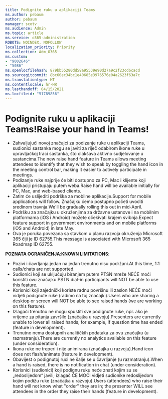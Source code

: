 ```yaml
---
title: Podignite ruku u aplikaciji Teams
ms.author: pebaum
author: pebaum
manager: scotv
ms.audience: Admin
ms.topic: article
ms.service: o365-administration
ROBOTS: NOINDEX, NOFOLLOW
localization_priority: Priority
ms.collection: Adm_O365
ms.custom:
- "9002646"
- "5086"
ms.openlocfilehash: 879bb55280dd58a95539e90d27a9c2f23cd6cacd
ms.sourcegitcommit: 8bc60ec34bc1e40685e3976576e04a2623f63a7c
ms.translationtype: HT
ms.contentlocale: hr-HR
ms.lasthandoff: 04/15/2021
ms.locfileid: "51789856"
---
```

# <a name="raise-your-hand-in-teams"></a><span data-ttu-id="c8304-102">Podignite ruku u aplikaciji Teams!</span><span class="sxs-lookup"><span data-stu-id="c8304-102">Raise your hand in Teams!</span></span>

- <span data-ttu-id="c8304-103">Zahvaljujući novoj značajci za podizanje ruke u aplikaciji Teams, sudionici sastanka mogu se javiti za riječ odabirom ikone ruke u upravljačkoj traci sastanka, što olakšava aktivno sudjelovanje u sastancima.</span><span class="sxs-lookup"><span data-stu-id="c8304-103">The new raise hand feature in Teams allows meeting attendees to identify that they wish to speak by toggling the hand icon in the meeting control bar, making it easier to actively participate in meetings.</span></span>
- <span data-ttu-id="c8304-104">Podizanje ruke najprije će biti dostupno za PC, Mac i klijente koji aplikaciji pristupaju putem weba.</span><span class="sxs-lookup"><span data-stu-id="c8304-104">Raise hand will be available initially for PC, Mac, and web-based clients.</span></span>
- <span data-ttu-id="c8304-105">Zatim će uslijediti podrška za mobilne aplikacije.</span><span class="sxs-lookup"><span data-stu-id="c8304-105">Support for mobile applications will follow.</span></span> <span data-ttu-id="c8304-106">Značajku ćemo postupno početi uvoditi sredinom travnja.</span><span class="sxs-lookup"><span data-stu-id="c8304-106">We'll be gradually rolling this out in mid-April.</span></span>
- <span data-ttu-id="c8304-107">Podršku za značajku u okruženjima za državne ustanove i na mobilnim platformama (iOS i Android) možete očekivati krajem svibnja.</span><span class="sxs-lookup"><span data-stu-id="c8304-107">Expect feature support in government environments and on mobile platforms (iOS and Android) in late May.</span></span>
- <span data-ttu-id="c8304-108">Ova je poruka povezana sa stavkom u planu razvoja okruženja Microsoft 365 čiji je ID 62755.</span><span class="sxs-lookup"><span data-stu-id="c8304-108">This message is associated with Microsoft 365 Roadmap ID 62755.</span></span>

<span data-ttu-id="c8304-109">**POZNATA OGRANIČENJA**:</span><span class="sxs-lookup"><span data-stu-id="c8304-109">**KNOWN LIMITATIONS**:</span></span>

- <span data-ttu-id="c8304-110">Pozivi i čavrljanja jedan na jedan trenutno nisu podržani.</span><span class="sxs-lookup"><span data-stu-id="c8304-110">At this time, 1:1 calls/chats are not supported.</span></span>
- <span data-ttu-id="c8304-111">Sudionici koji se uključuju biranjem putem PTSN mreže NEĆE moći koristiti ovu značajku.</span><span class="sxs-lookup"><span data-stu-id="c8304-111">PSTN dial-in participants will NOT be able to use this feature.</span></span>
- <span data-ttu-id="c8304-112">Korisnici koji zajednički koriste radnu površinu ili zaslon NEĆE moći vidjeti podignute ruke (radimo na toj značajki).</span><span class="sxs-lookup"><span data-stu-id="c8304-112">Users who are sharing a desktop or screen will NOT be able to see raised hands (we are working on this feature).</span></span>
- <span data-ttu-id="c8304-113">Izlagači trenutno ne mogu spustiti sve podignute ruke, npr. ako je vrijeme za pitanja završilo (značajka u razvoju).</span><span class="sxs-lookup"><span data-stu-id="c8304-113">Presenters are currently unable to lower all raised hands, for example, if question time has ended (feature in development).</span></span>
- <span data-ttu-id="c8304-114">Trenutno nema dostupnih analitičkih podataka za ovu značajku (u razmatranju).</span><span class="sxs-lookup"><span data-stu-id="c8304-114">There are currently no analytics available on this feature (under consideration).</span></span>
- <span data-ttu-id="c8304-115">Ikona ruke ne treperi i nije animirana (značajka u razvoju).</span><span class="sxs-lookup"><span data-stu-id="c8304-115">Hand icon does not flash/animate (feature in development).</span></span>
- <span data-ttu-id="c8304-116">Obavijest o podignutoj ruci ne šalje se u čavrljanje (u razmatranju).</span><span class="sxs-lookup"><span data-stu-id="c8304-116">When a hand is raised, there is no notification in chat (under consideration).</span></span>
- <span data-ttu-id="c8304-117">Korisnici (sudionici) koji podignu ruku neće znati kojim su se „redoslijedom“ javili; izlagač ĆE MOĆI vidjeti sudionike redoslijedom kojim podižu ruke (značajka u razvoju).</span><span class="sxs-lookup"><span data-stu-id="c8304-117">Users (attendees) who raise their hand will not know what "order" they are in; the presenter WILL see attendees in the order they raise their hands (feature in development).</span></span>
